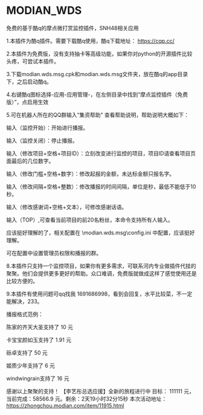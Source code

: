 # MODIAN_WDS
免费的基于酷q的摩点微打赏监控插件，SNH48相关应用

1.本插件为酷q插件。需要下载酷q使用，酷q下载地址：
https://cqp.cc/

2.本插件为免费版，没有支持抽卡等高级功能，如果你对python的开源插件比较头疼，可尝试本插件。

3.下载modian.wds.msg.cpk和modian.wds.msg文件夹，放在酷q的app目录下，之后启动酷q。

4.右键酷q图标选择-应用-应用管理-，在左侧目录中找到“摩点监控插件（免费版）”，点启用生效

5.可在机器人所在的QQ群输入“集资帮助” 查看帮助说明，帮助说明大概如下：

输入（监控开始）：开始进行播报。

输入（监控关闭）：停止播报。

输入（修改项目+空格+项目ID）：立刻改变进行监控的项目，项目ID请查看项目页面最后的几位数字。

输入（修改门槛+空格+数字）：修改起报的金额，未达标金额只报名字。

输入（修改间隔+空格+整数）：修改播报的时间间隔，单位是秒，最低不能低于10秒。

输入（修改感谢词+空格+文本），可修改感谢话语。

输入（TOP）,可查看当前项目的前20名粉丝，本命令支持所有人输入。

应该挺好理解的了，相关配置在 \modian.wds.msg\config.ini 中配置，应该挺好理解。

可在配置中设置管理员权限和播报的群。

8.本插件只支持一个监控项目，如果你有更多需求，可联系河内专业做插件代挂的聚聚。他们会提供更多更好的帮助。众口难调，免费版就做成这样了感觉使用还是比较方便的。

9.本插件有使用问题可qq找我 1691686998，看到会回复，水平比较菜，不一定能解决，233。



播报格式范例：

陈家的齐天大圣支持了 10 元

卡宝宝颜如玉支持了 1.91 元

砾卓支持了 50 元

姬质少年支持了 6 元

windwingrain支持了 16 元

感谢以上聚聚的支持！
【李艺彤总选应援】全新的旅程进行中 目标： 111111 元，当前完成：58566.9 元。剩余：2天19小时32分15秒
 本次活动地址：https://zhongchou.modian.com/item/11915.html 

